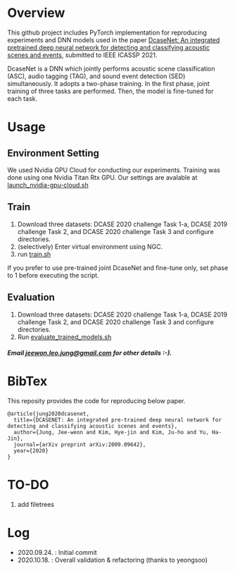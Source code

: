 # Overview
This github project includes PyTorch implementation for reproducing experiments and DNN models used in the paper
[DcaseNet: An integrated pretrained deep neural network for detecting and classifying acoustic scenes and events]( https://arxiv.org/abs/2009.09642 ), submitted to IEEE ICASSP 2021.

DcaseNet is a DNN which jointly performs acoustic scene classification (ASC), audio tagging (TAG), and sound event detection (SED) simultaneously.
It adopts a two-phase training. In the first phase, joint training of three tasks are performed. Then, the model is fine-tuned for each task. 


# Usage

## Environment Setting
We used Nvidia GPU Cloud for conducting our experiments. Training was done using one Nvidia Titan Rtx GPU. Our settings are avalable at [launch_nvidia-gpu-cloud.sh]( https://github.com/Jungjee/DcaseNet/blob/master/launch_nvidia-gpu-cloud.sh )

## Train

1. Download three datasets: DCASE 2020 challenge Task 1-a, DCASE 2019 challenge Task 2, and DCASE 2020 challenge Task 3 and configure directories.
2. (selectively) Enter virtual environment using NGC. 
3. run [train.sh](https://github.com/Jungjee/DcaseNet/blob/master/train.sh)

If you prefer to use pre-trained joint DcaseNet and fine-tune only,
set phase to 1 before executing the script. 


##  Evaluation

1. Download three datasets: DCASE 2020 challenge Task 1-a, DCASE 2019 challenge Task 2, and DCASE 2020 challenge Task 3 and configure directories.
2. Run [evaluate_trained_models.sh](https://github.com/Jungjee/DcaseNet/blob/master/evaluate_trained_models.sh)

##### Email jeewon.leo.jung@gmail.com for other details :-).

# BibTex

This reposity provides the code for reproducing below paper. 
```
@article{jung2020dcasenet,
  title={DCASENET: An integrated pre-trained deep neural network for detecting and classifying acoustic scenes and events},
  author={Jung, Jee-weon and Kim, Hye-jin and Kim, Ju-ho and Yu, Ha-Jin},
  journal={arXiv preprint arXiv:2009.09642},
  year={2020}
}
```

# TO-DO
1. add filetrees

# Log
- 2020.09.24. : Initial commit
- 2020.10.18. : Overall validation & refactoring (thanks to yeongsoo)
